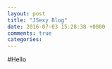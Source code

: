 ```yaml
---
layout: post
title: "JSexy Blog"
date: 2016-07-03 15:28:38 +0800
comments: true
categories: 
---
```

#Hello